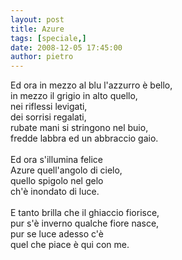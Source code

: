 ```yaml
---
layout: post
title: Azure
tags: [speciale,]
date: 2008-12-05 17:45:00
author: pietro
---
```

Ed ora in mezzo al blu l'azzurro è bello,<br/>in mezzo il grigio in alto quello,<br/>nei riflessi levigati,<br/>dei sorrisi regalati,<br/>rubate mani si stringono nel buio,<br/>fredde labbra ed un abbraccio gaio.<br/><br/>Ed ora s'illumina felice<br/>Azure quell'angolo di cielo,<br/>quello spigolo nel gelo<br/>ch'è inondato di luce.<br/><br/>E tanto brilla che il ghiaccio fiorisce,<br/>pur s'è inverno qualche fiore nasce,<br/>pur se luce adesso c'è<br/>quel che piace è qui con me.
